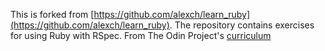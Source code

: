 This is forked from [https://github.com/alexch/learn_ruby](https://github.com/alexch/learn_ruby). The repository contains exercises for using Ruby with RSpec.
From The Odin Project's [curriculum](http://www.theodinproject.com/web-development-101/lessons/ruby)
